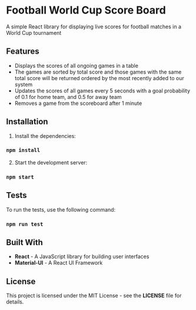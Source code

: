 # Football World Cup Score Board

A simple React library for displaying live scores for football matches in a World Cup tournament

## Features

- Displays the scores of all ongoing games in a table
- The games are sorted by total score and those games with the same total score will be returned ordered by the most recently added to our system
- Updates the scores of all games every 5 seconds with a goal probability of 0.1 for home team, and 0.5 for away team
- Removes a game from the scoreboard after 1 minute

## Installation

1. Install the dependencies:

### `npm install`

2. Start the development server:

### `npm start`

## Tests

To run the tests, use the following command:

### `npm run test`

## Built With

- **React** - A JavaScript library for building user interfaces
- **Material-UI** - A React UI Framework

## License

This project is licensed under the MIT License - see the **LICENSE** file for details.
